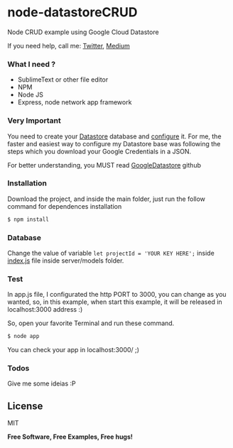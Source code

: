 # node-datastoreCRUD
Node CRUD example using Google Cloud Datastore

If you need help, call me:
[Twitter](https://twitter.com/thihenos), [Medium](https://medium.com/@thihenos)

### What I need ?

* SublimeText or other file editor
* NPM
* Node JS
* Express, node network app framework

### Very Important
You need to create your [Datastore](https://cloud.google.com/datastore/docs/quickstart) database and [configure](https://cloud.google.com/docs/authentication/getting-started) it. 
For me, the faster and easiest way to configure my Datastore base was following the steps which you download your Google Credentials in a JSON.

For better understanding, you MUST read [GoogleDatastore](https://github.com/googleapis/nodejs-datastore) github

### Installation

Download the project, and inside the main folder, just run the follow command for dependences installation

```sh
$ npm install
```

### Database
Change the value of variable `let projectId = 'YOUR KEY HERE';` inside [index.js](https://github.com/thihenos/node-datastoreCRUD/tree/master/server/models) file inside server/models folder.

### Test
In app.js file, I configurated the http PORT to 3000, you can change as you wanted, so, in this example, when start this example, it will be released in localhost:3000 address :)

So, open your favorite Terminal and run these command.
```sh
$ node app
```

You can check your app in localhost:3000/ ;)


### Todos
Give me some ideias :P

License
----
MIT

**Free Software, Free Examples, Free hugs!**